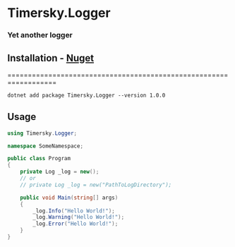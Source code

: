 # Timersky.Logger
### Yet another logger

## Installation - [Nuget](https://www.nuget.org/packages/Timersky.Logger)
==================================================================
```
dotnet add package Timersky.Logger --version 1.0.0
```

## Usage
```csharp
using Timersky.Logger;

namespace SomeNamespace;

public class Program
{
    private Log _log = new();
    // or
    // private Log _log = new("PathToLogDirectory");

    public void Main(string[] args)
    {
        _log.Info("Hello World!");
        _log.Warning("Hello World!");
        _log.Error("Hello World!");
    }
}
```
